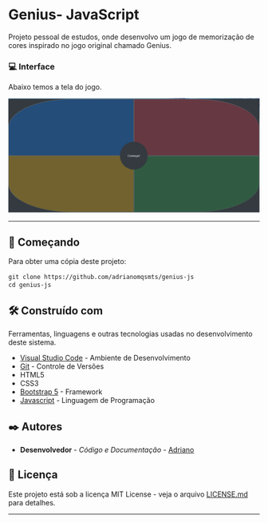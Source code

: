 # Genius- JavaScript

Projeto pessoal de estudos, onde desenvolvo um jogo de memorização de cores inspirado no jogo original chamado Genius. 

### 💻 Interface 

Abaixo temos a tela do jogo. 

![](imagens/jogo.png)


********************************************

## 🚀 Começando

Para obter uma cópia deste projeto:

```shell
git clone https://github.com/adrianomqsmts/genius-js
cd genius-js
```

## 🛠️ Construído com

Ferramentas, linguagens e outras tecnologias usadas no desenvolvimento deste sistema.

* [Visual Studio Code](https://code.visualstudio.com/docs) - Ambiente de Desenvolvimento
* [Git](https://git-scm.com/) - Controle de Versões
* HTML5
* CSS3
* [Bootstrap 5](https://getbootstrap.com/docs/5.1/getting-started/introduction/) - Framework
* [Javascript](https://www.javascript.com/) - Linguagem de Programação


## ✒️ Autores

* **Desenvolvedor** - *Código e Documentação* - [Adriano](https://github.com/adrianomqsmts)

## 📄 Licença

Este projeto está sob a licença MIT License - veja o arquivo [LICENSE.md](https://github.com/adrianomqsmts/genius-js/blob/master/LICENSE) para detalhes.

---
